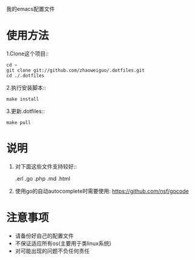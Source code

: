 我的emacs配置文件

使用方法
==============


1.Clone这个项目::

    cd ~
    git clone git://github.com/zhaoweiguo/.dotfiles.git
    cd ./.dotfiles

2.执行安装脚本::

    make install

3.更新.dotfiles::

    make pull

说明
========
1. 对下面这些文件支持较好::

    .erl
    .go
    .php
    .md
    .html

2. 使用go的自动autocomplete时需要使用: https://github.com/nsf/gocode

注意事项
================

* 请备份好自己的配置文件
* 不保证适应所有os(主要用于类linux系统)
* 对可能出现的问题不负任何责任


